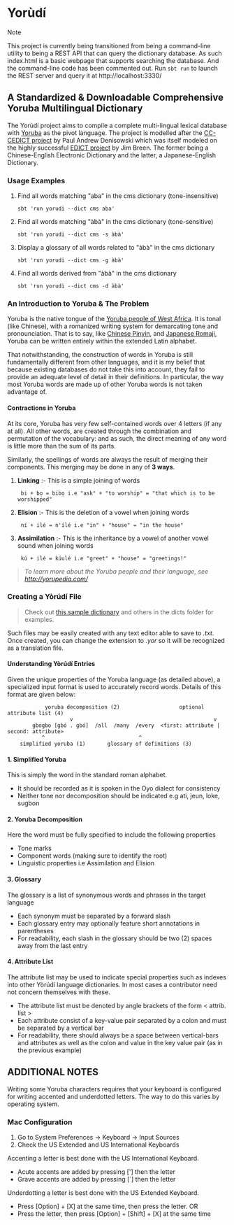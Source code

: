 # Yorùdí

> [!NOTE]
> This project is currently being transitioned from being a command-line utility
> to being a REST API that can query the dictionary database. As such index.html
> is a basic webpage that supports searching the database. And the command-line
> code has been commented out. Run `sbt run` to launch the REST server and query
> it at http://localhost:3330/

## A Standardized & Downloadable Comprehensive Yoruba Multilingual Dictionary

The Yorùdí project aims to compile a complete multi-lingual lexical database
with [Yoruba](http://en.wikipedia.org/wiki/Yoruba_language)  as the pivot language.
The project is modelled after the [CC-CEDICT project](http://cc-cedict.org/wiki/)
by Paul Andrew Denisowski which was itself modeled on the highly successful
[EDICT project](http://www.csse.monash.edu.au/~jwb/edict.html) by Jim Breen. The
former being a Chinese-English Electronic Dictionary and the latter, a Japanese-English
Dictionary.

### Usage Examples

1. Find all words matching "aba" in the cms dictionary (tone-insensitive)

    `sbt 'run yorudi --dict cms aba'`

2. Find all words matching "àbà" in the cms dictionary (tone-sensitive)

    `sbt 'run yorudi --dict cms -s àbà'`

3. Display a glossary of all words related to "àbà" in the cms dictionary

    `sbt 'run yorudi --dict cms -g àbà'`

4. Find all words derived from "àbà" in the cms dictionary

    `sbt 'run yorudi --dict cms -d àbà'`

### An Introduction to Yoruba & The Problem

Yoruba is the native tongue of the [Yoruba people of West Africa](http://en.wikipedia.org/wiki/Yoruba_people).
It is tonal (like Chinese), with a romanized writing system for demarcating tone
and pronounciation. That is to say, like [Chinese Pinyin](http://en.wikipedia.org/wiki/Pinyin),
and [Japanese Romaji](https://en.wikipedia.org/wiki/Romanization_of_Japanese), Yoruba
can be written entirely within the extended Latin alphabet.

That notwithstanding, the construction of words in Yoruba is still fundamentally
different from other languages, and it is my belief that because existing
databases do not take this into account, they fail to provide an adequate
level of detail in their definitions. In particular, the way most Yoruba
words are made up of other Yoruba words is not taken advantage of.

#### Contractions in Yoruba

At its core, Yoruba has very few self-contained words over 4 letters (if any at all).
All other words, are created through the combination and permutation of the vocabulary:
and as such, the direct meaning of any word is little more than the sum of its parts.

Similarly, the spellings of words are always the result of merging their components.
This merging may be done in any of **3 ways**.

1. **Linking** :- This is a simple joining of words

        bi + bọ = bibọ i.e "ask" + "to worship" = "that which is to be worshipped" 

2. **Elision** :- This is the deletion of a vowel when joining words

        ní + ilé = n'ílé i.e "in" + "house" = "in the house" 

3. **Assimilation** :- This is the inheritance by a vowel of another vowel sound when joining words 

        kú + ilé = kúulé i.e "greet" + "house" = "greetings!"

> _To learn more about the Yoruba people and their language, see http://yorupedia.com/_


### Creating a Yòrúdí File

> Check out [this sample dictionary](https://github.com/mabogunje/yorudi/blob/master/dicts/sample.yor) and others in the dicts folder for 
examples. 

Such files may be easily created with any text editor able to save to _.txt_. 
Once created, you can change the extension to _.yor_ so it will be recognized as a translation file.

#### Understanding Yòrúdí Entries

Given the unique properties of the Yoruba language (as detailed above), a specialized input format is used to accurately record words. 
Details of this format are given below:

                yoruba decomposition (2)                   optional attribute list (4)
                        v                                             v
            gbogbo [gbó . gbó]  /all  /many  /every  <first: attribute | second: attribute>
               ^                              ^                       
        simplified yoruba (1)       glossary of definitions (3)


#### 1. Simplified Yoruba 

This is simply the word in the standard roman alphabet.

+ It should be recorded as it is spoken in the Oyo dialect for consistency
+ Neither tone nor decomposition should be indicated e.g ati, jeun, loke, sugbon

#### 2. Yoruba Decomposition

Here the word must be fully specified to include the following properties

+ Tone marks
+ Component words (making sure to identify the root)
+ Linguistic properties i.e  Assimilation and Elision

#### 3. Glossary

The glossary is a list of synonymous words and phrases in the target language

+ Each synonym must be separated by a forward slash
+ Each glossary entry may optionally feature short annotations in parentheses
+ For readability, each slash in the glossary should be two (2) spaces away from the last entry

#### 4. Attribute List

The attribute list may be used to indicate special properties such as indexes
into other Yòrúdí language dictionaries.  In most cases a contributor need not
concern themselves with these.

+ The attribute list must be denoted by angle brackets of the form < attrib. list >
+ Each attribute consist of a key-value pair separated by a colon and must be separated by a vertical bar 
+ For readability, there should always be a space between vertical-bars and attributes as well as the colon and value in the key value pair (as in the previous example)

## ADDITIONAL NOTES

Writing some Yoruba characters requires that your keyboard is configured for writing
accented and underdotted letters. The way to do this varies by operating system.

### Mac Configuration

1. Go to System Preferences -> Keyboard -> Input Sources
2. Check the US Extended and US International Keyboards

Accenting a letter is best done with the US International Keyboard. 

* Acute accents are added by pressing ['] then the letter
* Grave accents are added by pressing [`] then the letter

Underdotting a letter is best done with the US Extended Keyboard.
* Press [Option] + [X] at the same time, then press the letter. 
                      OR
* Press the letter, then press [Option] + [Shift] + [X] at the same time

